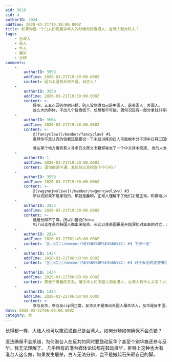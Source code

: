 ```yaml
---
aid: 3616
cid: 4
authorID: 2924
addTime: 2020-03-21T19:30:00.000Z
title: 如果你是一个白人如何屠杀华人的时候分辨香港人，台湾人和大陆人？
tags:
    - 台湾人
    - 白人
    - 华人
    - 屠杀
    - 分辨
comments:
    -
        authorID: 3559
        addTime: 2020-03-21T19:30:00.000Z
        content: 因为太君我会说日语，自己人！
    -
        authorID: 3559
        addTime: 2020-03-21T19:30:00.000Z
        content: >-
            好吧，认真点回答你的问题，别人没觉得自己是中国人，是美国人，外国人。
            这么大的群体，不出几个智商低下，想想都不可能。更何况还有一部分拿钱引导舆论的人群。
    -
        authorID: 3564
        addTime: 2020-03-21T19:30:00.000Z
        content: >-
            @[fancyclaw](/member/fancyclaw) #1
            虽然你不是认真的但我还是要说一下未经训练的白人可能根本分不清中日韩三国的语言.  

            曾在某个地方看到有人寻求日文原文书籍却被发了一个中文译本链接, 发的人发的时候还特别说明是日文原版, 发的人自己浑然不知.
    -
        authorID: 1
        addTime: 2020-03-21T19:30:00.000Z
        content: 语句都读不通，发帖前认真检查下不行吗？
    -
        authorID: 3559
        addTime: 2020-03-21T19:30:00.000Z
        content: >-
            @[vwgynnjwoliwv](/member/vwgynnjwoliwv) #3
            所以说如果不是拿钱的，那就是蠢呗。正常人理解不了他们才是正常。和极端小粉红一样惹人发笑。
    -
        authorID: 3433
        addTime: 2020-03-21T19:30:00.000Z
        content: >-
            就是分辨不了啊，所以川普说China
            Virus连在美的韩国人都出来指责，长此以往美国要是开始深化对亚裔的对立，就是把在美亚裔全往中共那边推。
    -
        authorID: 2924
        addTime: 2020-03-22T01:45:00.000Z
        content: '@[小二](/member/%E5%B0%8F%E4%BA%8C) #4 下次一定'
    -
        authorID: 1434
        addTime: 2020-03-22T06:00:00.000Z
        content: '@[小二](/member/%E5%B0%8F%E4%BA%8C) #4 对于五毛的这种要求，本身就是过分苛求。'
    -
        authorID: 1434
        addTime: 2020-03-22T06:00:00.000Z
        content: 真是个愚蠢的五毛，屠杀华人和中国人和香港人、台湾人有什么关系？人家是华人，不是中国人，香港人、台湾人。
    -
        authorID: 1434
        addTime: 2020-03-22T06:00:00.000Z
        content: >-
            参与反华，参与反ccp很正常。反华又不是推动外国人屠杀华人，反华是反中国，当然如果激进了外国人可以去打砸钱悬挂中国国旗的地方，冲击中国的驻外机构和海外公司。越南排华的时候都知道有青天白日不砸。近代真正的屠华不是反华人士推动的，只能是ccp做了让外国人愤怒的事情，历来如此。
date: 2020-03-22T06:00:00.000Z
category: 水
---
```


长得都一样，大陆人也可以撒谎说自己是台湾人。如何分辨如何确保不会杀错？

没法确保不会杀错，为何港台人在反共的同时要鼓动反华？甚至个别华裔还参与反华。我无法理解了。 几乎所有的港台媒体论坛都在鼓动排华，推特上这种也大有港台人这么做，如果发生屠杀，白人无法分辨，岂不是搬起石头砸自己的脚。
